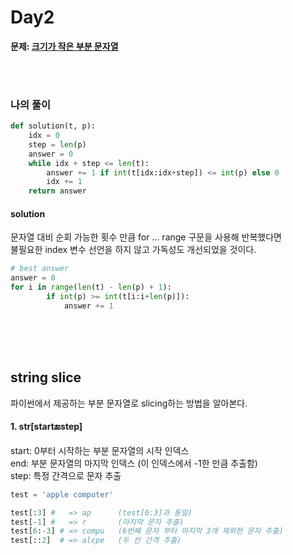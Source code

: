 # Day2

**문제: [크기가 작은 부분 문자열](https://school.programmers.co.kr/learn/courses/30/lessons/147355?language=python3)**

<br/>
<br/>

### 나의 풀이
```python
def solution(t, p):
    idx = 0
    step = len(p)
    answer = 0
    while idx + step <= len(t):
        answer += 1 if int(t[idx:idx+step]) <= int(p) else 0
        idx += 1
    return answer
```

#### solution
문자열 대비 순회 가능한 횟수 만큼 for ... range 구문을 사용해 반복했다면    
불필요한 index 변수 선언을 하지 않고 가독성도 개선되었을 것이다.
```python
# best answer
answer = 0
for i in range(len(t) - len(p) + 1):
        if int(p) >= int(t[i:i+len(p)]):
            answer += 1
```

  
<br/>
<br/>
<br/>


## string slice
파이썬에서 제공하는 부분 문자열로 slicing하는 방법을 알아본다.

#### 1. str[start:end:step]
start: 0부터 시작하는 부분 문자열의 시작 인덱스  
end: 부분 문자열의 마지막 인덱스 (이 인덱스에서 -1한 만큼 추출함)  
step: 특정 간격으로 문자 추출

```python
test = 'apple computer'

test[:3] #   => ap      (test[0:3]과 동일)
test[-1] #   => r       (마지막 문자 추출)
test[6:-3] # => compu   (6번째 문자 부터 마지막 3개 제외한 문자 추출)
test[::2]  # => alcpe   (두 칸 간격 추출)
```